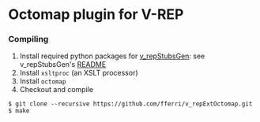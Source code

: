 # Octomap plugin for V-REP

### Compiling

1. Install required python packages for [v_repStubsGen](https://github.com/fferri/v_repStubsGen): see v_repStubsGen's [README](https://github.com/fferri/v_repStubsGen/blob/master/README.md)
2. Install `xsltproc` (an XSLT processor)
3. Install `octomap`
3. Checkout and compile
```
$ git clone --recursive https://github.com/fferri/v_repExtOctomap.git
$ make
```
